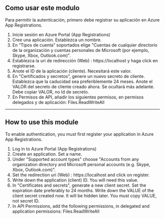 ## Como usar este modulo

Para permitir la autenticación, primero debe registrar su aplicación en Azure App Registrations.

1. Inicie sesión en Azure Portal (App Registrations)
2. Cree una aplicación. Establezca un nombre.
3. En “Tipos de cuenta” soportados elige "Cuentas de cualquier directorio de la organización y cuentas personales de Microsoft (por ejemplo, Skype, Xbox, Outlook.com)".
4. Establezca la uri de redirección (Web) : https://localhost y haga click en registrarse.
5. Anote el ID de la aplicación (cliente). Necesitará este valor.
6. En "Certificados y secretos", genere un nuevo secreto de cliente. Establezca que la caducidad sea preferiblemente 24 meses. Anote el VALOR del secreto de cliente creado ahora. Se ocultará más adelante. Debe copiar VALOR, no Id de secreto.
7. En Permisos de API, añadir los siguientes permisos, en permisos delegados y de aplicación: Files.ReadWriteAll


---------------------------------------------------------------------------------------------------------------------------------------------------------------------------------------------------------


## How to use this module

To enable authentication, you must first register your application in Azure App Registrations.

1. Log in to Azure Portal (App Registrations)
2. Create an application. Set a name.
3. Under "Supported account types" choose "Accounts from any organization directory and Microsoft personal accounts (e.g. Skype, Xbox, Outlook.com)".
4. Set the redirection uri (Web) : https://localhost and click on register.
5. Write down the application (client) ID. You will need this value.
6. In "Certificates and secrets", generate a new client secret. Set the expiration date preferably to 24 months. Write down the VALUE of the client secret created now. It will be hidden later. You must copy VALUE, not secret ID.
7. In API Permissions, add the following permissions, in delegated and application permissions: Files.ReadWriteAll

